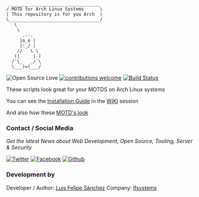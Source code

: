      __________________________________
    / MOTD for Arch Linux Systems      \
    | This repository is for you Arch  |
    \__________________________________/
       \
        \
          .--.
         |o_o |
         |:_/ |
        //   \ \
       (|     | )
      /'\_   _/`\
      \___)=(___/
	
![Open Source Love](https://badges.frapsoft.com/os/v1/open-source.svg?v=103)
[![contributions welcome](https://img.shields.io/badge/contributions-welcome-brightgreen.svg?style=flat)](https://github.com/lfelipe1501/Arch-MOTD/issues)
[![Build Status](https://img.shields.io/travis/rust-lang/rust/master.svg)](https://github.com/lfelipe1501/Arch-MOTD/commits)

These scripts look great for your MOTDS on Arch Linux systems

You can see the [Installation Guide](https://github.com/lfelipe1501/Arch-MOTD/wiki/Installation-Guide) in the [WIKI](https://github.com/lfelipe1501/Arch-MOTD/wiki) session

And also how these [MOTD's look](https://github.com/lfelipe1501/Arch-MOTD/wiki/MOTD-captures)

### Contact / Social Media

*Get the latest News about Web Development, Open Source, Tooling, Server & Security*

[![Twitter](https://github.frapsoft.com/social/twitter.png)](https://twitter.com/lfelipe1501)
[![Facebook](https://github.frapsoft.com/social/facebook.png)](https://www.facebook.com/lfelipe1501)
[![Github](https://github.frapsoft.com/social/github.png)](https://github.com/lfelipe1501)

### Development by

Developer / Author: [Luis Felipe Sánchez](https://github.com/lfelipe1501)
Company: [lfsystems](https://www.lfsystems.xyz)
